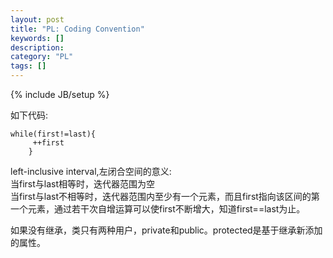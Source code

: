 ```yaml
--- 
layout: post 
title: "PL: Coding Convention" 
keywords: [] 
description: 
category: "PL"
tags: []
--- 
```

{% include JB/setup %}


如下代码:
```
while(first!=last){
	 ++first
	}
```
left-inclusive interval,左闭合空间的意义:  
当first与last相等时，迭代器范围为空  
当first与last不相等时，迭代器范围内至少有一个元素，而且first指向该区间的第一个元素，通过若干次自增运算可以使first不断增大，知道first==last为止。  


如果没有继承，类只有两种用户，private和public。protected是基于继承新添加的属性。

